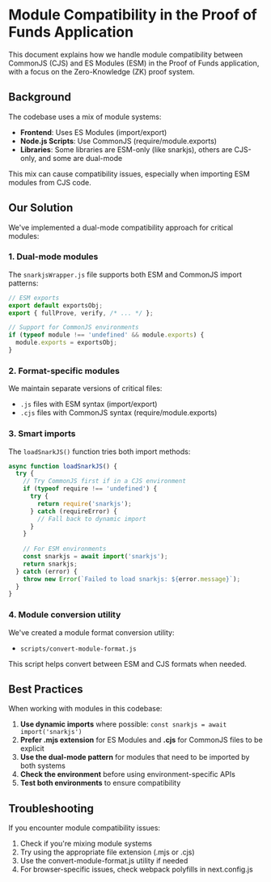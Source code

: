 # Module Compatibility in the Proof of Funds Application

This document explains how we handle module compatibility between CommonJS (CJS) and ES Modules (ESM) in the Proof of Funds application, with a focus on the Zero-Knowledge (ZK) proof system.

## Background

The codebase uses a mix of module systems:

- **Frontend**: Uses ES Modules (import/export)
- **Node.js Scripts**: Use CommonJS (require/module.exports)
- **Libraries**: Some libraries are ESM-only (like snarkjs), others are CJS-only, and some are dual-mode

This mix can cause compatibility issues, especially when importing ESM modules from CJS code.

## Our Solution

We've implemented a dual-mode compatibility approach for critical modules:

### 1. Dual-mode modules

The `snarkjsWrapper.js` file supports both ESM and CommonJS import patterns:

```javascript
// ESM exports
export default exportsObj;
export { fullProve, verify, /* ... */ };

// Support for CommonJS environments
if (typeof module !== 'undefined' && module.exports) {
  module.exports = exportsObj;
}
```

### 2. Format-specific modules

We maintain separate versions of critical files:
- `.js` files with ESM syntax (import/export)
- `.cjs` files with CommonJS syntax (require/module.exports)

### 3. Smart imports

The `loadSnarkJS()` function tries both import methods:

```javascript
async function loadSnarkJS() {
  try {
    // Try CommonJS first if in a CJS environment
    if (typeof require !== 'undefined') {
      try {
        return require('snarkjs');
      } catch (requireError) {
        // Fall back to dynamic import
      }
    }
    
    // For ESM environments
    const snarkjs = await import('snarkjs');
    return snarkjs;
  } catch (error) {
    throw new Error(`Failed to load snarkjs: ${error.message}`);
  }
}
```

### 4. Module conversion utility

We've created a module format conversion utility:
- `scripts/convert-module-format.js`

This script helps convert between ESM and CJS formats when needed.

## Best Practices

When working with modules in this codebase:

1. **Use dynamic imports** where possible: `const snarkjs = await import('snarkjs')`
2. **Prefer .mjs extension** for ES Modules and **.cjs** for CommonJS files to be explicit
3. **Use the dual-mode pattern** for modules that need to be imported by both systems
4. **Check the environment** before using environment-specific APIs
5. **Test both environments** to ensure compatibility

## Troubleshooting

If you encounter module compatibility issues:

1. Check if you're mixing module systems
2. Try using the appropriate file extension (.mjs or .cjs)
3. Use the convert-module-format.js utility if needed
4. For browser-specific issues, check webpack polyfills in next.config.js